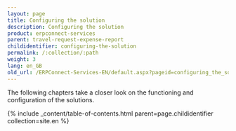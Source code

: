 ```yaml
---
layout: page
title: Configuring the solution
description: Configuring the solution
product: erpconnect-services
parent: travel-request-expense-report
childidentifier: configuring-the-solution
permalink: /:collection/:path
weight: 3
lang: en_GB
old_url: /ERPConnect-Services-EN/default.aspx?pageid=configuring_the_solution
---
```


The following chapters take a closer look on the functioning and configuration of the solutions. 

{% include _content/table-of-contents.html parent=page.childidentifier collection=site.en %}